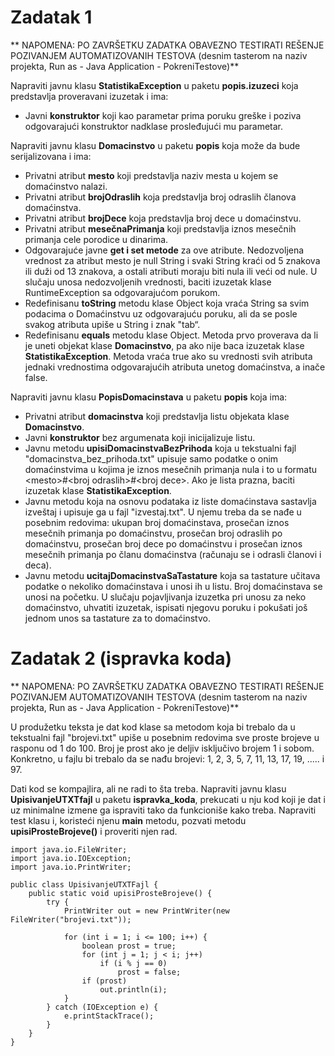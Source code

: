 # Zadatak 1

** NAPOMENA: PO ZAVRŠETKU ZADATKA OBAVEZNO TESTIRATI REŠENJE POZIVANJEM AUTOMATIZOVANIH TESTOVA (desnim tasterom na naziv projekta, Run as - Java Application - PokreniTestove)**

Napraviti javnu klasu **StatistikaException** u paketu **popis.izuzeci** koja predstavlja proveravani izuzetak i ima:
- Javni **konstruktor** koji kao parametar prima poruku greške i poziva odgovarajući konstruktor nadklase prosleđujući mu parametar.

Napraviti javnu klasu **Domacinstvo** u paketu **popis** koja može da bude serijalizovana i ima:
- Privatni atribut **mesto** koji predstavlja naziv mesta u kojem se domaćinstvo nalazi.
- Privatni atribut **brojOdraslih** koja predstavlja broj odraslih članova domaćinstva.
- Privatni atribut **brojDece** koja predstavlja broj dece u domaćinstvu.
- Privatni atribut **mesečnaPrimanja** koji predstavlja iznos mesečnih primanja cele porodice u dinarima.
- Odgovarajuće javne **get i set metode** za ove atribute. Nedozvoljena vrednost za atribut mesto je null String i svaki String kraći od 5 znakova ili duži od 13 znakova, a ostali atributi moraju biti nula ili veći od nule. U slučaju unosa nedozvoljenih vrednosti, baciti izuzetak klase RuntimeException sa odgovarajućom porukom.
- Redefinisanu **toString** metodu klase Object koja vraća String sa svim podacima o Domaćinstvu uz odgovarajuću poruku, ali da se posle svakog atributa upiše u String i znak "tab“.
- Redefinisanu **equals** metodu klase Object. Metoda prvo proverava da li je uneti objekat klase **Domacinstvo**, pa ako nije baca izuzetak klase **StatistikaException**. Metoda vraća true ako su vrednosti svih atributa jednaki vrednostima odgovarajućih atributa unetog domaćinstva, a inače false.

Napraviti javnu klasu **PopisDomacinstava** u paketu **popis** koja ima:
- Privatni atribut **domacinstva** koji predstavlja listu objekata klase **Domacinstvo**.
- Javni **konstruktor** bez argumenata koji inicijalizuje listu.
- Javnu metodu **upisiDomacinstvaBezPrihoda** koja u tekstualni fajl "domacinstva\_bez\_prihoda.txt" upisuje samo podatke o onim domaćinstvima u kojima je iznos mesečnih primanja nula i to u formatu &lt;mesto&gt;#&lt;broj odraslih&gt;#&lt;broj dece&gt;. Ako je lista prazna, baciti izuzetak klase **StatistikaException**.
- Javnu metodu koja na osnovu podataka iz liste domaćinstava sastavlja izveštaj i upisuje ga u fajl "izvestaj.txt". U njemu treba da se nađe u posebnim redovima: ukupan broj domaćinstava, prosečan iznos mesečnih primanja po domaćinstvu, prosečan broj odraslih po domaćinstvu, prosečan broj dece po domaćinstvu i prosečan iznos mesečnih primanja po članu domaćinstva (računaju se i odrasli članovi i deca).
- Javnu metodu **ucitajDomacinstvaSaTastature** koja sa tastature učitava podatke o nekoliko domaćinstava i unosi ih u listu. Broj domaćinstava se unosi na početku. U slučaju pojavljivanja izuzetka pri unosu za neko domaćinstvo, uhvatiti izuzetak, ispisati njegovu poruku i pokušati još jednom unos sa tastature za to domaćinstvo.

# Zadatak 2 (ispravka koda)

** NAPOMENA: PO ZAVRŠETKU ZADATKA OBAVEZNO TESTIRATI REŠENJE POZIVANJEM AUTOMATIZOVANIH TESTOVA (desnim tasterom na naziv projekta, Run as - Java Application - PokreniTestove)**

U produžetku teksta je dat kod klase sa metodom koja bi trebalo da u tekstualni fajl "brojevi.txt" upiše u posebnim redovima sve proste brojeve u rasponu od 1 do 100. Broj je prost ako je deljiv isključivo brojem 1 i sobom. Konkretno, u fajlu bi trebalo da se nađu brojevi: 1, 2, 3, 5, 7, 11, 13, 17, 19, ..... i 97.

Dati kod se kompajlira, ali ne radi to šta treba. Napraviti javnu klasu **UpisivanjeUTXTfajl** u paketu **ispravka_koda**, prekucati u nju kod koji je dat i uz minimalne izmene ga ispraviti tako da funkcioniše kako treba. Napraviti test klasu i, koristeći njenu **main** metodu, pozvati metodu **upisiProsteBrojeve()** i proveriti njen rad.

	import java.io.FileWriter;
	import java.io.IOException;
	import java.io.PrintWriter;
	
	public class UpisivanjeUTXTFajl {
		public static void upisiProsteBrojeve() {
			try {
				PrintWriter out = new PrintWriter(new FileWriter("brojevi.txt"));
	
				for (int i = 1; i <= 100; i++) {
					boolean prost = true;
					for (int j = 1; j < i; j++)
						if (i % j == 0)
							prost = false;
					if (prost)
						out.println(i);
				}
			} catch (IOException e) {
				e.printStackTrace();
			}
		}
	}